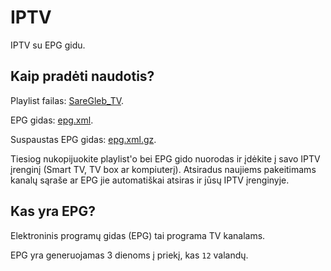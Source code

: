 # IPTV
IPTV su EPG gidu.


## Kaip pradėti naudotis?
Playlist failas: [SareGleb_TV](https://raw.githubusercontent.com/saregleb/IPTV/master/SareGleb_TV).

EPG gidas: [epg.xml](http://iptvx.one/epg/epg.xml).

Suspaustas EPG gidas: [epg.xml.gz](http://iptvx.one/epg/epg.xml.gz).

Tiesiog nukopijuokite playlist'o bei EPG gido nuorodas ir įdėkite į savo IPTV įrenginį (Smart TV, TV box ar kompiuterį). Atsiradus naujiems pakeitimams kanalų sąraše ar EPG jie automatiškai atsiras ir jūsų IPTV įrenginyje.


## Kas yra EPG?
Elektroninis programų gidas (EPG) tai programa TV kanalams.

EPG yra generuojamas 3 dienoms į priekį, kas `12` valandų.
